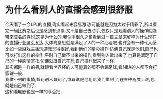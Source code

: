 # 为什么看别人的直播会感到很舒服

今天看了一会LPL的直播,确实看起来容易激动.可能就是因为太过于精彩了,所以看完一局比赛之后也是感到有点累.又不是自己去动手,仅仅只是观看别人的操作就能带来莫名的喜悦,这是为什么的.我似乎很久之前看到过一篇文章来解释为什么现在的直播行业这么发达.大体的意思就是满足了人的一种心理吧.也许会有一种代入感.比如一些游戏主播玩游戏玩得很好,看到他们的精彩操作,仿佛自己就是他们,自己也可以打出这样的操作.平时自己做不出来的操作,看到别人做出来了,也算是满足了自己的一种感情寄托.仿佛就跟自己在玩,自己操作起来了一样.  
其实都是一样的把,就跟看世界杯的人可能真的都不会踢足球,看NBA的人都不会打篮球一般.  
我做不到的事情,看到别人做到了,或者说是他们帮我们做到了,在某种程度上说,也就是自己做到了.  
这和看电影也是一样的享受把.
